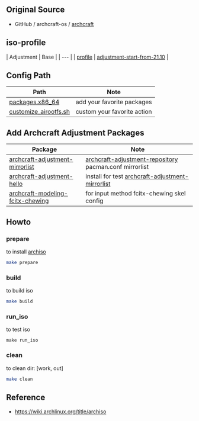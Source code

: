

## Original Source

*  GitHub / archcraft-os / [archcraft](https://github.com/archcraft-os/archcraft)


## iso-profile

| Adjustment | Base |
| --- |
| [profile](profile) | [adjustment-start-from-21.10](https://github.com/samwhelp/archcraft-iso-profile-openbox/tree/main/iso-profile/adjustment-start-from-21.10) |


## Config Path

| Path | Note |
| --- | --- |
| [packages.x86_64](profile/packages.x86_64) | add your favorite packages |
| [customize_airootfs.sh](profile/airootfs/root/customize_airootfs.sh) | custom your favorite action |


## Add Archcraft Adjustment Packages

| Package | Note |
| --- | --- |
| [archcraft-adjustment-mirrorlist](https://github.com/samwhelp/archcraft-adjustment-package/tree/main/base/archcraft-adjustment-mirrorlist) | [archcraft-adjustment-repository](https://github.com/samwhelp/archcraft-adjustment-repository) pacman.conf mirrorlist |
| [archcraft-adjustment-hello](https://github.com/samwhelp/archcraft-adjustment-package/tree/main/demo/archcraft-adjustment-hello) | install for test [archcraft-adjustment-mirrorlist](https://github.com/samwhelp/archcraft-adjustment-package/tree/main/base/archcraft-adjustment-mirrorlist) |
| [archcraft-modeling-fcitx-chewing](https://github.com/samwhelp/archcraft-adjustment-package/tree/main/core/im/archcraft-modeling-fcitx-chewing) | for input method fcitx-chewing skel config |



## Howto

### prepare

to install [archiso](https://archlinux.org/packages/extra/any/archiso/)

``` sh
make prepare
```


### build

to build iso

``` sh
make build
```


### run_iso

to test iso

```
make run_iso
```

### clean

to clean dir: [work, out]

``` sh
make clean
```


## Reference

* https://wiki.archlinux.org/title/archiso
